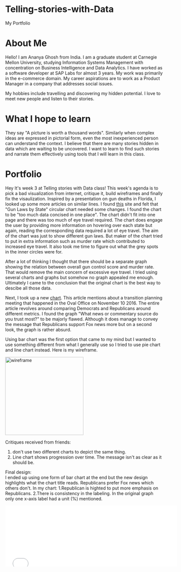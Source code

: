 # Telling-stories-with-Data
My Portfolio

# About Me
Hello! I am Ananya Ghosh from India. I am a graduate student at Carnegie Mellon University, studying Information Systems Management with concentration on Business Intelligence and Data Analytics. I have worked as a software developer at SAP Labs for almost 3 years. My work was primarily in the e-commerce domain. My career aspirations are to work as a Product Manager in a company that addresses social issues. 

My hobbies include travelling and discovering my hidden potential. I love to meet new people and listen to their stories.

# What I hope to learn
They say "A picture is worth a thousand words". Similarly when complex ideas are expressed in pictorial form, even the most inexperienced person can understand the context. I believe that there are many stories hidden in data which are waiting to be uncovered. I want to learn to find such stories and narrate them effectively using tools that I will learn in this class. 

# Portfolio
Hey
It's week 3 at Telling stories with Data class! This week's agenda is to pick a bad visualization from internet, critique it, build wireframes and finally fix the visaulization.
Inspired by a presentation on gun deaths in Florida, I looked up some more articles on similar lines. I found [this](https://www.theglobeandmail.com/news/world/gun-control-in-america-a-state-by-state-breakdown/article6465107/)
site and felt that "Gun Laws by State" circular chart needed some changes. 
I found the chart to be "too much data concised in one place". The chart didn't fit into one page and there was too much of eye travel required. The chart does engage the user by providing more information on hovering over each state but again, reading the corresponding data required a lot of eye travel.
The aim of the chart was just to show different gun laws. But maker of the chart tried to put in extra information such as murder rate which contributed to increased eye travel.
It also took me time to figure out what the grey spots in the inner circles were for.

After a lot of thinking I thought that there should be a separate graph showing the relation between overall gun control score and murder rate. That would remove the main concern of excessive eye travel.
I tried using several charts and graphs but somehow no graph appealed me enough. Ultimately I came to the conclusion that the original chart is the best way to descibe all those data.

Next, I took up a new [chart](https://www.personalitycafe.com/member-polls/1150770-do-you-have-friends-opposing-political-party-ideology.html). This article mentions about a transition planning meeting that happened in the Oval Office on November 10 2016. The entire article revolves around comparing Democrats and Republicans around different metrics. I found the graph "What news or commentary source do you trust most?" to be majorly flawed. Although it does manage to convey the message that Republicans support Fox news more but on a second look, the graph is rather absurd.

Using bar chart was the first option that came to my mind but I wanted to use something different from what I generally use so I tried to use pie chart and line chart instead. Here is my wireframe.

[<img src="https://ananya-ghosh.github.io/Telling-stories-with-Data/images/wireframe.jpg"  alt="wireframe" width="250px">](wireframe)


Critiques received from friends:
1. don't use two different charts to depict the same thing. 
2. Line chart shows progression over time. The message isn't as clear as it should be.

Final design:  
I ended up using one form of bar chart at the end but the new design highlights what the chart title reads. Republicans prefer Fox news which others don't.
In my chart:
1.Republican is highted to put more emphasis on Republicans. 
2.There is consistency in the labeling. In the original graph only one x-axis label had a unit (%) mentioned. 
  

<iframe title="Fox News Favored by Republicans " aria-label="Stacked Bars" id="datawrapper-chart-Uyvgn" src="//datawrapper.dwcdn.net/Uyvgn/1/" scrolling="no" frameborder="0" style="width: 550px; min-width: 50% !important; border: none;" height="195"></iframe><script type="text/javascript">!function(){"use strict";window.addEventListener("message",function(a){if(void 0!==a.data["datawrapper-height"])for(var e in a.data["datawrapper-height"]){var t=document.getElementById("datawrapper-chart-"+e)||document.querySelector("iframe[src*='"+e+"']");t&&(t.style.height=a.data["datawrapper-height"][e]+"px")}})}();</script>
